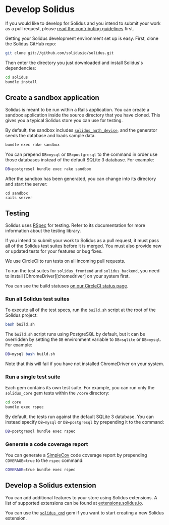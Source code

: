 # Develop Solidus

If you would like to develop for Solidus and you intend to submit your work as a
pull request, please [read the contributing guidelines][contributing] first.

Getting your Solidus development environment set up is easy. First, clone the
Solidus GitHub repo:

```bash
git clone git://github.com/solidusio/solidus.git
```

Then enter the directory you just downloaded and install Solidus's dependencies:

```bash
cd solidus
bundle install
```

## Create a sandbox application

Solidus is meant to be run within a Rails application. You can create a sandbox
application inside the source directory that you have cloned. This gives you a
typical Solidus store you can use for testing.

By default, the sandbox includes [`solidus_auth_devise`][solidus-auth-devise],
and the generator seeds the database and loads sample data.

```bash
bundle exec rake sandbox
```

You can prepend `DB=mysql` or `DB=postgresql` to the command in order use those
databases instead of the default SQLite 3 database. For example:

```bash
DB=postgresql bundle exec rake sandbox
```

After the sandbox has been generated, you can change into its directory and
start the server:

```
cd sandbox
rails server
```

[contributing]: https://github.com/solidusio/solidus/blob/master/CONTRIBUTING.md
[solidus-auth-devise]: https://github.com/solidusio/solidus_auth_devise

## Testing

Solidus uses [RSpec](http://rspec.info/) for testing. Refer to its documentation
for more information about the testing library.

If you intend to submit your work to Solidus as a pull request, it must pass all
of the Solidus test suites before it is merged. You must also provide new or
updated tests for your features or bug fixes.

We use CircleCI to run tests on all incoming pull requests.

To run the test suites for `solidus_frontend` and `solidus_backend`, you need to
install [ChromeDriver][chomedriver] on your system first.

You can see the build statuses [on our CircleCI status page][circleci].

### Run all Solidus test suites

To execute all of the test specs, run the `build.sh` script at the root of the
Solidus project:

```bash
bash build.sh
```

The `build.sh` script runs using PostgreSQL by default, but it can be overridden
by setting the `DB` environment variable to `DB=sqlite` or `DB=mysql`. For
example:

```bash
DB=mysql bash build.sh
```

Note that this will fail if you have not installed ChromeDriver on your system.

### Run a single test suite

Each gem contains its own test suite. For example, you can run only the
`solidus_core` gem tests within the `/core` directory:

```bash
cd core
bundle exec rspec
```

By default, the tests run against the default SQLite 3 database. You can instead
specify `DB=mysql` or `DB=postgresql` by prepending it to the command:

```bash
DB=postgresql bundle exec rspec
```

### Generate a code coverage report

You can generate a [SimpleCov](https://github.com/colszowka/simplecov) code
coverage report by prepending `COVERAGE=true` to the `rspec` command:

```bash
COVERAGE=true bundle exec rspec
```

## Develop a Solidus extension

You can add additional features to your store using Solidus extensions. A list
of supported extensions can be found at [extensions.solidus.io][extensions].

You can use the [`solidus_cmd`][solidus-cmd] gem if you want to start creating a
new Solidus extension.

[chromedriver]: https://sites.google.com/a/chromium.org/chromedriver/home
[circleci]: https://circleci.com/gh/solidusio/solidus
[extensions]: http://extensions.solidus.io
[solidus-cmd]: https://github.com/solidusio/solidus_cmd
